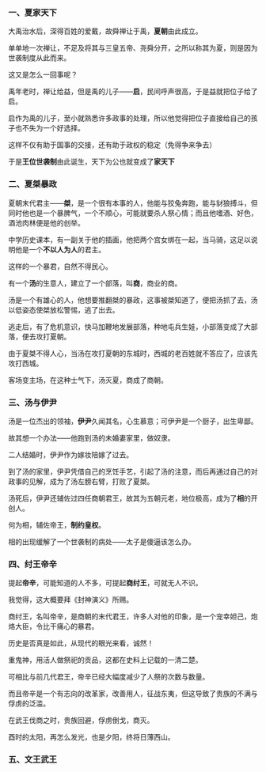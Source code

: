 ### 一、夏家天下
大禹治水后，深得百姓的爱戴，故舜禅让于禹，**夏朝**由此成立。

单单地一次禅让，不足及将其与三皇五帝、尧舜分开，之所以称其为夏，则是因为世袭制度从此而来。

这又是怎么一回事呢？

禹年老时，禅让给益，但是禹的儿子——**启**，民间呼声很高，于是益就把位子给了启。

启作为禹的儿子，至小就熟悉许多政事的处理，所以他觉得把位子直接给自己的孩子也不失为一个好选择。

这样不仅有助于国事的交接，还有助于政权的稳定（免得争来争去）

于是**王位世袭制**由此诞生，天下为公也就变成了**家天下**

### 二、夏桀暴政
夏朝末代君主——**桀**，是一个很有本事的人，他能与狡兔奔跑，能与豺狼搏斗，但同时他也是一个暴脾气，一个不顺心，可能就要杀人祭心情；而且他嗜酒、好色，酒池肉林便是他的创举。

中学历史课本，有一副关于他的插画，他把两个宫女绑在一起，当马骑，这足以说明他是一个**不以人为人**的君主。

这样的一个暴君，自然不得民心。

有一个**汤**的生意人，建立了一个部落，叫**商**，商业的商。

汤是一个有雄心的人，他想要推翻桀的暴政，这事被桀知道了，便把汤抓了去，汤以低姿态使桀放松警惕，逃了出去。

逃走后，有了危机意识，快马加鞭地发展部落，种地屯兵生娃，小部落变成了大部落，便去攻打夏朝。

由于夏桀不得人心，当汤在攻打夏朝的东城时，西城的老百姓就不答应了，应该先攻打西城。

客场变主场，在这种士气下，汤灭夏，商成了商朝。

### 三、汤与伊尹
汤是一位杰出的领袖，**伊尹**久闻其名，心生慕意；可伊尹是一个厨子，出生卑鄙。

故其想一个办法——他跑到汤的未婚妻家里，做奴隶。

二人结婚时，伊尹作为嫁妆陪嫁了过去。

到了汤的家里，伊尹凭借自己的烹饪手艺，引起了汤的注意，而后再通过自己的对政事的见解，成为了汤左膀右臂，打败了夏桀。

汤死后，伊尹还辅佐过四任商朝君王，故其为五朝元老，地位极高，成为了**相**的开创人。

何为相，辅佐帝王，**制约皇权**。

相的出现缓解了一个世袭制的病处——太子是傻逼该怎么办。

### 四、纣王帝辛
提起**帝辛**，可能知道的人不多，可提起**商纣王**，可就无人不识。

我觉得，这大概要拜《封神演义》所赐。

商纣王，名叫帝辛，是商朝的末代君王，许多人对他的印象，是一个宠幸妲己，炮烙大臣，令比干痛心的暴君。

历史是否真是如此，从现代的眼光来看，诚然！

重鬼神，用活人做祭祀的贡品，这都在史料上记载的一清二楚。

可相比与前几代君王，帝辛已经大幅度减少了人祭的次数与数量。

而且帝辛是一个有志向的改革家，改善用人，征战东夷，但这导致了贵族的不满与俘虏的泛滥。

在武王伐商之时，贵族回避，俘虏倒戈，商灭。

酉时的太阳，再怎么发光，也是夕阳，终将日薄西山。

### 五、文王武王